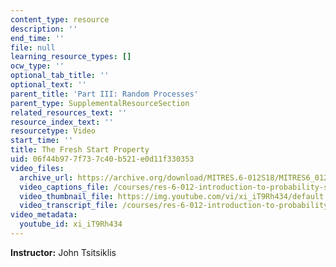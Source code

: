 ```yaml
---
content_type: resource
description: ''
end_time: ''
file: null
learning_resource_types: []
ocw_type: ''
optional_tab_title: ''
optional_text: ''
parent_title: 'Part III: Random Processes'
parent_type: SupplementalResourceSection
related_resources_text: ''
resource_index_text: ''
resourcetype: Video
start_time: ''
title: The Fresh Start Property
uid: 06f44b97-7f73-7c40-b521-e0d11f330353
video_files:
  archive_url: https://archive.org/download/MITRES.6-012S18/MITRES6_012S18_L21-05_300k.mp4
  video_captions_file: /courses/res-6-012-introduction-to-probability-spring-2018/a4ce8dc45376509ca47f5b916859784d_xi_iT9Rh434.vtt
  video_thumbnail_file: https://img.youtube.com/vi/xi_iT9Rh434/default.jpg
  video_transcript_file: /courses/res-6-012-introduction-to-probability-spring-2018/5d6ba7d61c7b74f19d2bd41451d215c7_xi_iT9Rh434.pdf
video_metadata:
  youtube_id: xi_iT9Rh434
---
```


**Instructor:** John Tsitsiklis



